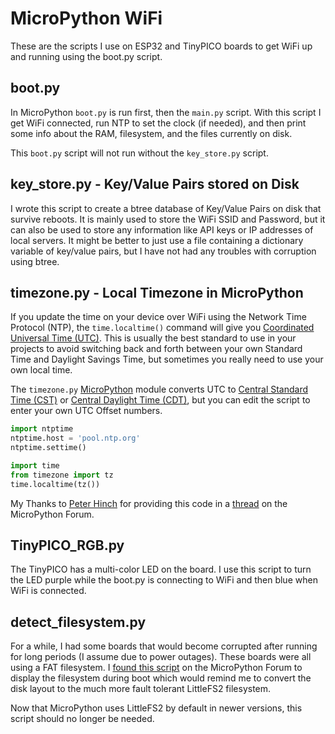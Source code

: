 # MicroPython WiFi
These are the scripts I use on ESP32 and TinyPICO boards to get WiFi up and running using the boot.py script.

## boot.py
In MicroPython `boot.py` is run first, then the `main.py` script. With this script I get WiFi connected, run NTP to set the clock (if needed), and then print some info about the RAM, filesystem, and the files currently on disk.

This `boot.py` script will not run without the `key_store.py` script.

## key_store.py - Key/Value Pairs stored on Disk
I wrote this script to create a btree database of Key/Value Pairs on disk that survive reboots. It is mainly used to store the WiFi SSID and Password, but it can also be used to store any information like API keys or IP addresses of local servers. It might be better to just use a file containing a dictionary variable of key/value pairs, but I have not had any troubles with corruption using btree.

## timezone.py - Local Timezone in MicroPython
If you update the time on your device over WiFi using the Network Time Protocol (NTP), the `time.localtime()` command will give you [Coordinated Universal Time (UTC)](https://www.timeanddate.com/time/aboututc.html). This is usually the best standard to use in your projects to avoid switching back and forth between your own Standard Time and Daylight Savings Time, but sometimes you really need to use your own local time.

The `timezone.py` [MicroPython](https://micropython.org/) module converts UTC to [Central Standard Time (CST)](https://www.timeanddate.com/time/zones/cdt) or [Central Daylight Time (CDT)](https://www.timeanddate.com/time/zones/cdt), but you can edit the script to enter your own UTC Offset numbers.

```python
import ntptime
ntptime.host = 'pool.ntp.org'
ntptime.settime() 

import time
from timezone import tz
time.localtime(tz())
```

My Thanks to [Peter Hinch](https://github.com/peterhinch) for providing this code in a [thread](https://forum.micropython.org/viewtopic.php?t=3675#p28989) on the MicroPython Forum.

## TinyPICO_RGB.py
The TinyPICO has a multi-color LED on the board. I use this script to turn the LED purple while the boot.py is connecting to WiFi and then blue when WiFi is connected. 

## detect_filesystem.py
For a while, I had some boards that would become corrupted after running for long periods (I assume due to power outages). These boards were all using a FAT filesystem. I [found this script](https://forum.micropython.org/viewtopic.php?t=7228&start=10) on the MicroPython Forum to display the filesystem during boot which would remind me to convert the disk layout to the much more fault tolerant LittleFS2 filesystem.

Now that MicroPython uses LittleFS2 by default in newer versions, this script should no longer be needed.
